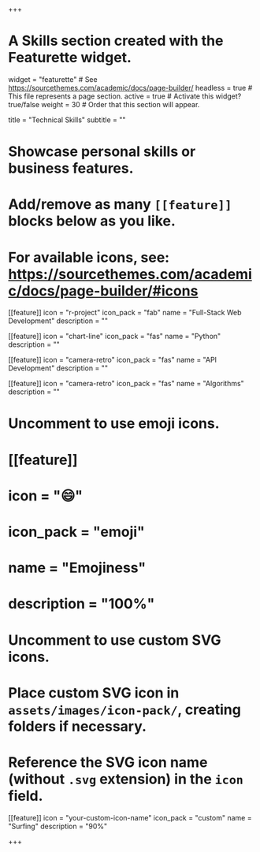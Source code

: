 +++
# A Skills section created with the Featurette widget.
widget = "featurette"  # See https://sourcethemes.com/academic/docs/page-builder/
headless = true  # This file represents a page section.
active = true  # Activate this widget? true/false
weight = 30  # Order that this section will appear.

title = "Technical Skills"
subtitle = ""

# Showcase personal skills or business features.
# 
# Add/remove as many `[[feature]]` blocks below as you like.
# 
# For available icons, see: https://sourcethemes.com/academic/docs/page-builder/#icons

[[feature]]
  icon = "r-project"
  icon_pack = "fab"
  name = "Full-Stack Web Development"
  description = ""
  
[[feature]]
  icon = "chart-line"
  icon_pack = "fas"
  name = "Python"
  description = ""  
  
[[feature]]
  icon = "camera-retro"
  icon_pack = "fas"
  name = "API Development"
  description = ""
  
  [[feature]]
  icon = "camera-retro"
  icon_pack = "fas"
  name = "Algorithms"
  description = ""

# Uncomment to use emoji icons.
# [[feature]]
#  icon = ":smile:"
#  icon_pack = "emoji"
#  name = "Emojiness"
#  description = "100%"  

# Uncomment to use custom SVG icons.
# Place custom SVG icon in `assets/images/icon-pack/`, creating folders if necessary.
# Reference the SVG icon name (without `.svg` extension) in the `icon` field.
 [[feature]]
 icon = "your-custom-icon-name"
 icon_pack = "custom"
 name = "Surfing"
 description = "90%"

+++
